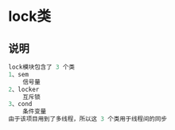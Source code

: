 # lock类

## 说明

```c++
lock模块包含了 3 个类
1、sem
    信号量
2、locker
    互斥锁
3、cond
    条件变量
由于该项目用到了多线程，所以这 3 个类用于线程间的同步
```


